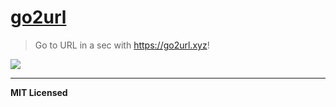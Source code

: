 # [go2url](https://go2url.xyz)

> Go to URL in a sec with https://go2url.xyz!

[![](https://dl.dropboxusercontent.com/u/100463011/go2url.gif)](https://go2url.xyz)

---

**MIT Licensed**
